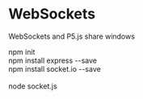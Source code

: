 # WebSockets
WebSockets and P5.js share windows

npm init<br>
npm install express --save<br>
npm install socket.io --save<br>
<br>
node socket.js<br>

